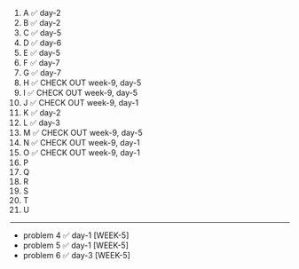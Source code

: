 1. A ✅ day-2
2. B ✅ day-2
3. C ✅ day-5
4. D ✅ day-6
5. E ✅ day-5
6. F ✅ day-7
7. G ✅ day-7
8. H ✅ CHECK OUT week-9, day-5
9. I ✅ CHECK OUT week-9, day-5
10. J ✅ CHECK OUT week-9, day-1
11. K ✅ day-2
12. L ✅ day-3
13. M ✅ CHECK OUT week-9, day-5
14. N ✅ CHECK OUT week-9, day-1
15. O ✅ CHECK OUT week-9, day-1
16. P
17. Q
18. R
19. S
20. T
21. U
---
-  problem 4 ✅ day-1 [WEEK-5]
-  problem 5 ✅ day-1 [WEEK-5]
-  problem 6 ✅ day-3 [WEEK-5]
